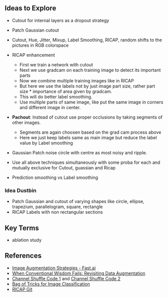 
## Ideas to Explore
- Cutout for internal layers as a dropout strategy
- Patch Gaussian cutout
- Cutout, Hue, Jitter, Mixup, Label Smoothing, RICAP,  random shifts to the pictures in RGB
colorspace
- RICAP enhancement
    - First we train a network with cutout
    - Next we use gradcam on each training image to detect its important parts
    - Now we combine multiple training images like in RICAP
    - But here we use the labels not by just image part size, rather part size * importance of area given by gradcam.
    - This will do better label smoothing.
    - Use multiple parts of same image, like put the same image in corners and different image in center.
    
- **Pachout**: Instead of cutout use proper occlusions by taking segments of other images.
    - Segments are again choosen based on the grad cam process above
    - Here we just keep labels same as main image but reduce the label value by Label smoothing
    

- Gaussian Patch noise circle with centre as most noisy and ripple.
- Use all above techniques simultaneously with some proba for each and mutually exclusive for Cutout, guassian and Ricap
- Prediction smoothing vs Label smoothing 

### Idea Dustbin
- Patch Gaussian and cutout of varying shapes like circle, ellipse, trapezium, parallelogram, square, rectangle  
- RICAP Labels with non rectangular sections


## Key Terms
- ablation study


## References
- [Image Augmentation Strategies - Fast.ai](https://hackernoon.com/introduction-to-image-augmentations-using-the-fastai-library-692dfaa2da42)
- [When Conventional Wisdom Fails: Revisiting Data Augmentation](https://towardsdatascience.com/when-conventional-wisdom-fails-revisiting-data-augmentation-for-self-driving-cars-4831998c5509)
- [Channel Shuffle Code 1](https://github.com/scheckmedia/keras-shufflenet/blob/master/shufflenet.py) and [Channel Shuffle Code 2](https://github.com/minhto2802/keras-shufflenet/blob/master/shufflenet.py)
- [Bag of Tricks for Image Classification](https://www.dlology.com/blog/bag-of-tricks-for-image-classification-with-convolutional-neural-networks-in-keras/)
- [RICAP Git](https://github.com/koshian2/keras-ricap)